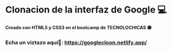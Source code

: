 # Clonacion de la interfaz de Google 💻
**Creado con HTML5 y CSS3 en el bootcamp de TECNOLOCHICAS 🟣**
### Echa un viztazo aquí👀: https://googlecloon.netlify.app/

